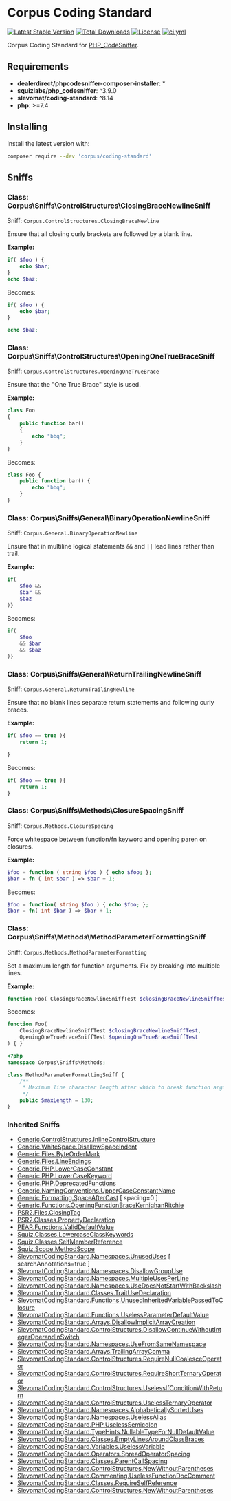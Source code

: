 # Corpus Coding Standard

[![Latest Stable Version](https://poser.pugx.org/corpus/coding-standard/version)](https://packagist.org/packages/corpus/coding-standard)
[![Total Downloads](https://poser.pugx.org/corpus/coding-standard/downloads)](https://packagist.org/packages/corpus/coding-standard)
[![License](https://poser.pugx.org/corpus/coding-standard/license)](https://packagist.org/packages/corpus/coding-standard)
[![ci.yml](https://github.com/CorpusPHP/CodingStandard/actions/workflows/ci.yml/badge.svg)](https://github.com/CorpusPHP/CodingStandard/actions/workflows/ci.yml)


Corpus Coding Standard for [PHP_CodeSniffer](https://github.com/squizlabs/PHP_CodeSniffer).

## Requirements

- **dealerdirect/phpcodesniffer-composer-installer**: *
- **squizlabs/php_codesniffer**: ^3.9.0
- **slevomat/coding-standard**: ^8.14
- **php**: >=7.4

## Installing

Install the latest version with:

```bash
composer require --dev 'corpus/coding-standard'
```

## Sniffs

### Class: Corpus\Sniffs\ControlStructures\ClosingBraceNewlineSniff

Sniff: `Corpus.ControlStructures.ClosingBraceNewline`

Ensure that all closing curly brackets are followed by a blank line.

**Example:**

```php
if( $foo ) {
    echo $bar;
}
echo $baz;
```

Becomes:

```php
if( $foo ) {
    echo $bar;
}

echo $baz;
```

### Class: Corpus\Sniffs\ControlStructures\OpeningOneTrueBraceSniff

Sniff: `Corpus.ControlStructures.OpeningOneTrueBrace`

Ensure that the "One True Brace" style is used.

**Example:**

```php
class Foo
{
    public function bar()
    {
        echo "bbq";
    }
}
```

Becomes:

```php
class Foo {
    public function bar() {
        echo "bbq";
    }
}
```

### Class: Corpus\Sniffs\General\BinaryOperationNewlineSniff

Sniff: `Corpus.General.BinaryOperationNewline`

Ensure that in multiline logical statements `&&` and `||` lead lines rather than trail.

**Example:**

```php
if(
    $foo &&
    $bar &&
    $baz
)}
```

Becomes:

```php
if(
    $foo
    && $bar
    && $baz
)}
```

### Class: Corpus\Sniffs\General\ReturnTrailingNewlineSniff

Sniff: `Corpus.General.ReturnTrailingNewline`

Ensure that no blank lines separate return statements and following curly braces.

**Example:**

```php
if( $foo == true ){
    return 1;

}
```

Becomes:

```php
if( $foo == true ){
    return 1;
}
```

### Class: Corpus\Sniffs\Methods\ClosureSpacingSniff

Sniff: `Corpus.Methods.ClosureSpacing`

Force whitespace between function/fn keyword and opening paren on closures.

**Example:**

```php
$foo = function ( string $foo ) { echo $foo; };
$bar = fn ( int $bar ) => $bar + 1;
```

Becomes:

```php
$foo = function( string $foo ) { echo $foo; };
$bar = fn( int $bar ) => $bar + 1;
```

### Class: Corpus\Sniffs\Methods\MethodParameterFormattingSniff

Sniff: `Corpus.Methods.MethodParameterFormatting`

Set a maximum length for function arguments. Fix by breaking into multiple lines.

**Example:**

```php
function Foo( ClosingBraceNewlineSniffTest $closingBraceNewlineSniffTest, OpeningOneTrueBraceSniffTest $openingOneTrueBraceSniffTest ) { }
```

Becomes:

```php
function Foo(
    ClosingBraceNewlineSniffTest $closingBraceNewlineSniffTest,
    OpeningOneTrueBraceSniffTest $openingOneTrueBraceSniffTest
) { }
```

```php
<?php
namespace Corpus\Sniffs\Methods;

class MethodParameterFormattingSniff {
	/**
	 * Maximum line character length after which to break function arguments into newlines
	 */
	public $maxLength = 130;
}
```

### Inherited Sniffs

- [Generic.ControlStructures.InlineControlStructure](https://github.com/squizlabs/PHP_CodeSniffer/blob/master/src/Standards/Generic/Sniffs/ControlStructures/InlineControlStructureSniff.php)  
- [Generic.WhiteSpace.DisallowSpaceIndent](https://github.com/squizlabs/PHP_CodeSniffer/blob/master/src/Standards/Generic/Sniffs/WhiteSpace/DisallowSpaceIndentSniff.php)  
- [Generic.Files.ByteOrderMark](https://github.com/squizlabs/PHP_CodeSniffer/blob/master/src/Standards/Generic/Sniffs/Files/ByteOrderMarkSniff.php)  
- [Generic.Files.LineEndings](https://github.com/squizlabs/PHP_CodeSniffer/blob/master/src/Standards/Generic/Sniffs/Files/LineEndingsSniff.php)  
- [Generic.PHP.LowerCaseConstant](https://github.com/squizlabs/PHP_CodeSniffer/blob/master/src/Standards/Generic/Sniffs/PHP/LowerCaseConstantSniff.php)  
- [Generic.PHP.LowerCaseKeyword](https://github.com/squizlabs/PHP_CodeSniffer/blob/master/src/Standards/Generic/Sniffs/PHP/LowerCaseKeywordSniff.php)  
- [Generic.PHP.DeprecatedFunctions](https://github.com/squizlabs/PHP_CodeSniffer/blob/master/src/Standards/Generic/Sniffs/PHP/DeprecatedFunctionsSniff.php)  
- [Generic.NamingConventions.UpperCaseConstantName](https://github.com/squizlabs/PHP_CodeSniffer/blob/master/src/Standards/Generic/Sniffs/NamingConventions/UpperCaseConstantNameSniff.php)  
- [Generic.Formatting.SpaceAfterCast](https://github.com/squizlabs/PHP_CodeSniffer/blob/master/src/Standards/Generic/Sniffs/Formatting/SpaceAfterCastSniff.php) \[ spacing=0 \]  
- [Generic.Functions.OpeningFunctionBraceKernighanRitchie](https://github.com/squizlabs/PHP_CodeSniffer/blob/master/src/Standards/Generic/Sniffs/Functions/OpeningFunctionBraceKernighanRitchieSniff.php)  
- [PSR2.Files.ClosingTag](https://github.com/squizlabs/PHP_CodeSniffer/blob/master/src/Standards/PSR2/Sniffs/Files/ClosingTagSniff.php)  
- [PSR2.Classes.PropertyDeclaration](https://github.com/squizlabs/PHP_CodeSniffer/blob/master/src/Standards/PSR2/Sniffs/Classes/PropertyDeclarationSniff.php)  
- [PEAR.Functions.ValidDefaultValue](https://github.com/squizlabs/PHP_CodeSniffer/blob/master/src/Standards/PEAR/Sniffs/Functions/ValidDefaultValueSniff.php)  
- [Squiz.Classes.LowercaseClassKeywords](https://github.com/squizlabs/PHP_CodeSniffer/blob/master/src/Standards/Squiz/Sniffs/Classes/LowercaseClassKeywordsSniff.php)  
- [Squiz.Classes.SelfMemberReference](https://github.com/squizlabs/PHP_CodeSniffer/blob/master/src/Standards/Squiz/Sniffs/Classes/SelfMemberReferenceSniff.php)  
- [Squiz.Scope.MethodScope](https://github.com/squizlabs/PHP_CodeSniffer/blob/master/src/Standards/Squiz/Sniffs/Scope/MethodScopeSniff.php)  
- [SlevomatCodingStandard.Namespaces.UnusedUses](https://github.com/slevomat/coding-standard/blob/master/doc/namespaces.md#slevomatcodingstandardnamespacesunuseduses-) \[ searchAnnotations=true \]  
- [SlevomatCodingStandard.Namespaces.DisallowGroupUse](https://github.com/slevomat/coding-standard/blob/master/doc/namespaces.md#slevomatcodingstandardnamespacesdisallowgroupuse)  
- [SlevomatCodingStandard.Namespaces.MultipleUsesPerLine](https://github.com/slevomat/coding-standard/blob/master/doc/namespaces.md#slevomatcodingstandardnamespacesmultipleusesperline)  
- [SlevomatCodingStandard.Namespaces.UseDoesNotStartWithBackslash](https://github.com/slevomat/coding-standard/blob/master/doc/namespaces.md#slevomatcodingstandardnamespacesusedoesnotstartwithbackslash-)  
- [SlevomatCodingStandard.Classes.TraitUseDeclaration](https://github.com/slevomat/coding-standard/blob/master/doc/classes.md#slevomatcodingstandardclassestraitusedeclaration-)  
- [SlevomatCodingStandard.Functions.UnusedInheritedVariablePassedToClosure](https://github.com/slevomat/coding-standard/blob/master/doc/functions.md#slevomatcodingstandardfunctionsunusedinheritedvariablepassedtoclosure-)  
- [SlevomatCodingStandard.Functions.UselessParameterDefaultValue](https://github.com/slevomat/coding-standard/blob/master/doc/functions.md#slevomatcodingstandardfunctionsuselessparameterdefaultvalue-)  
- [SlevomatCodingStandard.Arrays.DisallowImplicitArrayCreation](https://github.com/slevomat/coding-standard/blob/master/doc/arrays.md#slevomatcodingstandardarraysdisallowimplicitarraycreation)  
- [SlevomatCodingStandard.ControlStructures.DisallowContinueWithoutIntegerOperandInSwitch](https://github.com/slevomat/coding-standard/blob/master/doc/control-structures.md#slevomatcodingstandardcontrolstructuresdisallowcontinuewithoutintegeroperandinswitch-)  
- [SlevomatCodingStandard.Namespaces.UseFromSameNamespace](https://github.com/slevomat/coding-standard/blob/master/doc/namespaces.md#slevomatcodingstandardnamespacesusefromsamenamespace-)  
- [SlevomatCodingStandard.Arrays.TrailingArrayComma](https://github.com/slevomat/coding-standard/blob/master/doc/arrays.md#slevomatcodingstandardarraystrailingarraycomma-)  
- [SlevomatCodingStandard.ControlStructures.RequireNullCoalesceOperator](https://github.com/slevomat/coding-standard/blob/master/doc/control-structures.md#slevomatcodingstandardcontrolstructuresrequirenullcoalesceoperator-)  
- [SlevomatCodingStandard.ControlStructures.RequireShortTernaryOperator](https://github.com/slevomat/coding-standard/blob/master/doc/control-structures.md#slevomatcodingstandardcontrolstructuresrequireshortternaryoperator-)  
- [SlevomatCodingStandard.ControlStructures.UselessIfConditionWithReturn](https://github.com/slevomat/coding-standard/blob/master/doc/control-structures.md#slevomatcodingstandardcontrolstructuresuselessifconditionwithreturn-)  
- [SlevomatCodingStandard.ControlStructures.UselessTernaryOperator](https://github.com/slevomat/coding-standard/blob/master/doc/control-structures.md#slevomatcodingstandardcontrolstructuresuselessternaryoperator-)  
- [SlevomatCodingStandard.Namespaces.AlphabeticallySortedUses](https://github.com/slevomat/coding-standard/blob/master/doc/namespaces.md#slevomatcodingstandardnamespacesalphabeticallysorteduses-)  
- [SlevomatCodingStandard.Namespaces.UselessAlias](https://github.com/slevomat/coding-standard/blob/master/doc/namespaces.md#slevomatcodingstandardnamespacesuselessalias-)  
- [SlevomatCodingStandard.PHP.UselessSemicolon](https://github.com/slevomat/coding-standard/blob/master/doc/php.md#slevomatcodingstandardphpuselesssemicolon-)  
- [SlevomatCodingStandard.TypeHints.NullableTypeForNullDefaultValue](https://github.com/slevomat/coding-standard/blob/master/doc/type-hints.md#slevomatcodingstandardtypehintsnullabletypefornulldefaultvalue-)  
- [SlevomatCodingStandard.Classes.EmptyLinesAroundClassBraces](https://github.com/slevomat/coding-standard/blob/master/doc/classes.md#slevomatcodingstandardclassesemptylinesaroundclassbraces-)  
- [SlevomatCodingStandard.Variables.UselessVariable](https://github.com/slevomat/coding-standard/blob/master/doc/variables.md#slevomatcodingstandardvariablesuselessvariable-)  
- [SlevomatCodingStandard.Operators.SpreadOperatorSpacing](https://github.com/slevomat/coding-standard/blob/master/doc/operators.md#slevomatcodingstandardoperatorsspreadoperatorspacing-)  
- [SlevomatCodingStandard.Classes.ParentCallSpacing](https://github.com/slevomat/coding-standard/blob/master/doc/classes.md#slevomatcodingstandardclassesparentcallspacing-)  
- [SlevomatCodingStandard.ControlStructures.NewWithoutParentheses](https://github.com/slevomat/coding-standard/blob/master/doc/control-structures.md#slevomatcodingstandardcontrolstructuresnewwithoutparentheses-)  
- [SlevomatCodingStandard.Commenting.UselessFunctionDocComment](https://github.com/slevomat/coding-standard/blob/master/doc/commenting.md#slevomatcodingstandardcommentinguselessfunctiondoccomment-)  
- [SlevomatCodingStandard.Classes.RequireSelfReference](https://github.com/slevomat/coding-standard/blob/master/doc/classes.md#slevomatcodingstandardclassesrequireselfreference-)  
- [SlevomatCodingStandard.ControlStructures.NewWithoutParentheses](https://github.com/slevomat/coding-standard/blob/master/doc/control-structures.md#slevomatcodingstandardcontrolstructuresnewwithoutparentheses-)